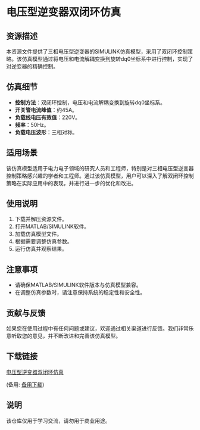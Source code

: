 # 电压型逆变器双闭环仿真

## 资源描述

本资源文件提供了三相电压型逆变器的SIMULINK仿真模型，采用了双闭环控制策略。该仿真模型通过将电压和电流解耦变换到旋转dq0坐标系中进行控制，实现了对逆变器的精确控制。

## 仿真细节

- **控制方法**：双闭环控制，电压和电流解耦变换到旋转dq0坐标系。
- **开关管电流峰值**：约45A。
- **负载线电压有效值**：220V。
- **频率**：50Hz。
- **负载电压波形**：三相对称。

## 适用场景

该仿真模型适用于电力电子领域的研究人员和工程师，特别是对三相电压型逆变器控制策略感兴趣的学者和工程师。通过该仿真模型，用户可以深入了解双闭环控制策略在实际应用中的表现，并进行进一步的优化和改进。

## 使用说明

1. 下载并解压资源文件。
2. 打开MATLAB/SIMULINK软件。
3. 加载仿真模型文件。
4. 根据需要调整仿真参数。
5. 运行仿真并观察结果。

## 注意事项

- 请确保MATLAB/SIMULINK软件版本与仿真模型兼容。
- 在调整仿真参数时，请注意保持系统的稳定性和安全性。

## 贡献与反馈

如果您在使用过程中有任何问题或建议，欢迎通过相关渠道进行反馈。我们非常乐意听取您的意见，并不断改进和完善该仿真模型。

## 下载链接
[电压型逆变器双闭环仿真](https://pan.quark.cn/s/6af9ce1598ad) 

(备用: [备用下载](https://pan.baidu.com/s/1wz8DTL_N64A3-rpRBJsWzw?pwd=1234))

## 说明

该仓库仅用于学习交流，请勿用于商业用途。
